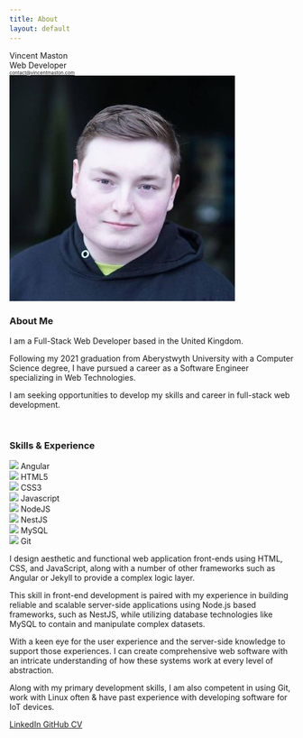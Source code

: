 ```yaml
---
title: About
layout: default
---
```


<link rel="stylesheet" type="text/css" href="/assets/css/styles_index.css" />

<div id="image-container" class="image-container imgdisplay">
    <div class="name">
      Vincent Maston
      <div class="undername">Web Developer</div>
      <a href="mailto:contact@vincentmaston.com"><div class="undername" style="color: var(--accent); font-size: 0.6em">contact@vincentmaston.com</div></a>
    </div>
    <img class="me" src="/assets/img/me.jpg" alt="Vincent Maston" />
</div>


### About Me

I am a Full-Stack Web Developer based in the United Kingdom.

Following my 2021 graduation from Aberystwyth University with a Computer Science degree, I have pursued a career as a Software Engineer specializing in Web Technologies.

I am seeking opportunities to develop my skills and career in full-stack web development.

<br>

### Skills & Experience

<div class="skills-grid">
  <div class="skills-container">
    <img class="skills-picture" src="https://cdn.jsdelivr.net/gh/devicons/devicon/icons/angularjs/angularjs-original.svg"/>
    <span>Angular</span>
  </div>

  <div class="skills-container">
      <img class="skills-picture" src="https://cdn.jsdelivr.net/gh/devicons/devicon/icons/html5/html5-original.svg"/>
      <span>HTML5</span>
  </div>

  <div class="skills-container">
      <img class="skills-picture" src="https://cdn.jsdelivr.net/gh/devicons/devicon/icons/css3/css3-original.svg"/>
      <span>CSS3</span>
  </div>

  <div class="skills-container">
      <img class="skills-picture" src="https://cdn.jsdelivr.net/gh/devicons/devicon/icons/javascript/javascript-original.svg"/>
      <span>Javascript</span>
  </div>

  <div class="skills-container">
      <img class="skills-picture" src="https://cdn.jsdelivr.net/gh/devicons/devicon/icons/nodejs/nodejs-original.svg"/>
      <span>NodeJS</span>
  </div>

  <div class="skills-container">
      <img class="skills-picture" src="https://cdn.jsdelivr.net/gh/devicons/devicon/icons/nestjs/nestjs-plain.svg"/>
      <span>NestJS</span>
  </div>

  <div class="skills-container">
      <img class="skills-picture" src="https://cdn.jsdelivr.net/gh/devicons/devicon/icons/mysql/mysql-original.svg"/>
      <span>MySQL</span>
  </div>

  <div class="skills-container">
      <img class="skills-picture" src="https://cdn.jsdelivr.net/gh/devicons/devicon/icons/git/git-original.svg"/>
      <span>Git</span>
  </div>

</div>

I design aesthetic and functional web application front-ends using HTML, CSS, and JavaScript, along with a number of other frameworks such as Angular or Jekyll to provide a complex logic layer.

This skill in front-end development is paired with my experience in building reliable and scalable server-side applications using Node.js based frameworks, such as NestJS, while utilizing database technologies like MySQL to contain and manipulate complex datasets.

With a keen eye for the user experience and the server-side knowledge to support those experiences. I can create comprehensive web software with an intricate understanding of how these systems work at every level of abstraction.

Along with my primary development skills, I am also competent in using Git, work with Linux often & have past experience with developing software for IoT devices.

<div class="contact-flex">

<a class="contact-entry" href="https://www.linkedin.com/in/vincentmaston/">
    LinkedIn
</a>
<a class="contact-entry" href="https://github.com/VMaston">
    GitHub
</a>
<a class="contact-entry" href="{{ site.url }}/assets/Vincent_Maston_CV_2022.pdf">
    CV
</a>

</div>